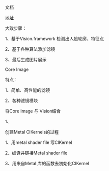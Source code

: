 文档

[地址](https://developer.apple.com/documentation/vision/vnrequest)

大致步骤：

1、基于Vision.framework 检测出人脸轮廓、特征点

2、基于各种算法添加滤镜

3、最后生成图片展示



Core Image

特点：

1、简单、高性能的滤镜

2、各种滤镜模块



将Core Image 与 Vision结合

1、



创建Metal CIKernels的过程

1、用metal shader file 写CIKernel

2、编译并链接Metal shader file

3、用来自Metal 库的函数去初始化CIKernel 